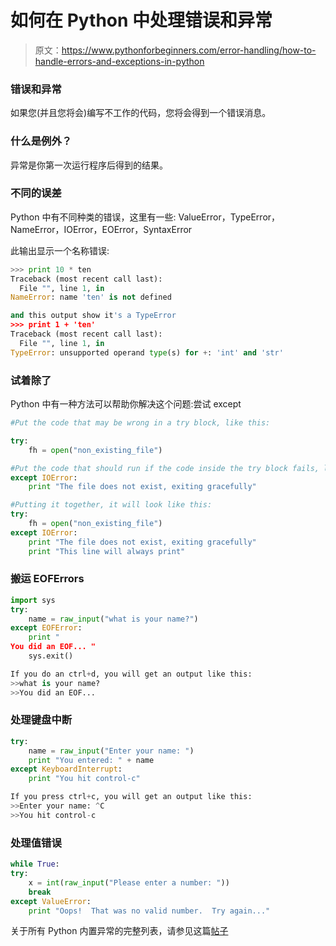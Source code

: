 # 如何在 Python 中处理错误和异常

> 原文：<https://www.pythonforbeginners.com/error-handling/how-to-handle-errors-and-exceptions-in-python>

### 错误和异常

如果您(并且您将会)编写不工作的代码，您将会得到一个错误消息。

### 什么是例外？

异常是你第一次运行程序后得到的结果。

### 不同的误差

Python 中有不同种类的错误，这里有一些:
ValueError，TypeError，NameError，IOError，EOError，SyntaxError

此输出显示一个名称错误:

```py
>>> print 10 * ten
Traceback (most recent call last):
  File "", line 1, in 
NameError: name 'ten' is not defined

and this output show it's a TypeError
>>> print 1 + 'ten'
Traceback (most recent call last):
  File "", line 1, in 
TypeError: unsupported operand type(s) for +: 'int' and 'str' 
```

### 试着除了

Python 中有一种方法可以帮助你解决这个问题:尝试 except

```py
#Put the code that may be wrong in a try block, like this:

try:
    fh = open("non_existing_file")

#Put the code that should run if the code inside the try block fails, like this:
except IOError:
    print "The file does not exist, exiting gracefully"

#Putting it together, it will look like this:
try:
    fh = open("non_existing_file")
except IOError:
    print "The file does not exist, exiting gracefully"
    print "This line will always print" 
```

### 搬运 EOFErrors

```py
import sys
try:
    name = raw_input("what is your name?")
except EOFError:
    print "
You did an EOF... "
    sys.exit()

If you do an ctrl+d, you will get an output like this:
>>what is your name?
>>You did an EOF... 
```

### 处理键盘中断

```py
try:
    name = raw_input("Enter your name: ")
    print "You entered: " + name
except KeyboardInterrupt:
    print "You hit control-c"

If you press ctrl+c, you will get an output like this:
>>Enter your name: ^C
>>You hit control-c 
```

### 处理值错误

```py
while True:
try:
    x = int(raw_input("Please enter a number: "))
    break
except ValueError:
    print "Oops!  That was no valid number.  Try again..." 
```

关于所有 Python 内置异常的完整列表，请参见这篇[帖子](https://www.pythonforbeginners.com/error-handling/pythons-built-in-exceptions "built-in-exceptions")